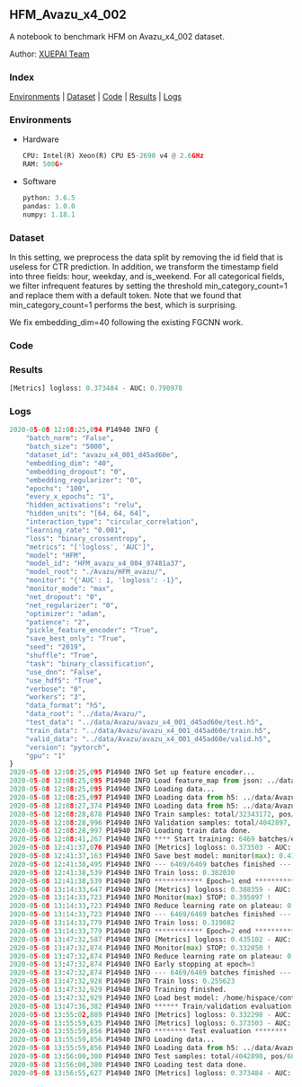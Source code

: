 ## HFM_Avazu_x4_002

A notebook to benchmark HFM on Avazu_x4_002 dataset.

Author: [XUEPAI Team](https://github.com/xue-pai)


### Index
[Environments](#Environments) | [Dataset](#Dataset) | [Code](#Code) | [Results](#Results) | [Logs](#Logs)

### Environments
+ Hardware

  ```python
  CPU: Intel(R) Xeon(R) CPU E5-2690 v4 @ 2.6GHz
  RAM: 500G+
  ```
+ Software

  ```python
  python: 3.6.5
  pandas: 1.0.0
  numpy: 1.18.1
  ```

### Dataset
In this setting, we preprocess the data split by removing the id field that is useless for CTR prediction. In addition, we transform the timestamp field into three fields: hour, weekday, and is_weekend. For all categorical fields, we filter infrequent features by setting the threshold min_category_count=1 and replace them with a default <OOV> token. Note that we found that min_category_count=1 performs the best, which is surprising.

We fix embedding_dim=40 following the existing FGCNN work.
### Code




### Results
```python
[Metrics] logloss: 0.373484 - AUC: 0.790978
```


### Logs
```python
2020-05-08 12:08:25,094 P14940 INFO {
    "batch_norm": "False",
    "batch_size": "5000",
    "dataset_id": "avazu_x4_001_d45ad60e",
    "embedding_dim": "40",
    "embedding_dropout": "0",
    "embedding_regularizer": "0",
    "epochs": "100",
    "every_x_epochs": "1",
    "hidden_activations": "relu",
    "hidden_units": "[64, 64, 64]",
    "interaction_type": "circular_correlation",
    "learning_rate": "0.001",
    "loss": "binary_crossentropy",
    "metrics": "['logloss', 'AUC']",
    "model": "HFM",
    "model_id": "HFM_avazu_x4_004_97481a37",
    "model_root": "./Avazu/HFM_avazu/",
    "monitor": "{'AUC': 1, 'logloss': -1}",
    "monitor_mode": "max",
    "net_dropout": "0",
    "net_regularizer": "0",
    "optimizer": "adam",
    "patience": "2",
    "pickle_feature_encoder": "True",
    "save_best_only": "True",
    "seed": "2019",
    "shuffle": "True",
    "task": "binary_classification",
    "use_dnn": "False",
    "use_hdf5": "True",
    "verbose": "0",
    "workers": "3",
    "data_format": "h5",
    "data_root": "../data/Avazu/",
    "test_data": "../data/Avazu/avazu_x4_001_d45ad60e/test.h5",
    "train_data": "../data/Avazu/avazu_x4_001_d45ad60e/train.h5",
    "valid_data": "../data/Avazu/avazu_x4_001_d45ad60e/valid.h5",
    "version": "pytorch",
    "gpu": "1"
}
2020-05-08 12:08:25,095 P14940 INFO Set up feature encoder...
2020-05-08 12:08:25,095 P14940 INFO Load feature_map from json: ../data/Avazu/avazu_x4_001_d45ad60e/feature_map.json
2020-05-08 12:08:25,095 P14940 INFO Loading data...
2020-05-08 12:08:25,097 P14940 INFO Loading data from h5: ../data/Avazu/avazu_x4_001_d45ad60e/train.h5
2020-05-08 12:08:27,374 P14940 INFO Loading data from h5: ../data/Avazu/avazu_x4_001_d45ad60e/valid.h5
2020-05-08 12:08:28,878 P14940 INFO Train samples: total/32343172, pos/5492052, neg/26851120, ratio/16.98%
2020-05-08 12:08:28,996 P14940 INFO Validation samples: total/4042897, pos/686507, neg/3356390, ratio/16.98%
2020-05-08 12:08:28,997 P14940 INFO Loading train data done.
2020-05-08 12:08:41,267 P14940 INFO **** Start training: 6469 batches/epoch ****
2020-05-08 12:41:37,076 P14940 INFO [Metrics] logloss: 0.373503 - AUC: 0.790895
2020-05-08 12:41:37,163 P14940 INFO Save best model: monitor(max): 0.417392
2020-05-08 12:41:38,495 P14940 INFO --- 6469/6469 batches finished ---
2020-05-08 12:41:38,539 P14940 INFO Train loss: 0.382030
2020-05-08 12:41:38,539 P14940 INFO ************ Epoch=1 end ************
2020-05-08 13:14:33,647 P14940 INFO [Metrics] logloss: 0.388359 - AUC: 0.783456
2020-05-08 13:14:33,723 P14940 INFO Monitor(max) STOP: 0.395097 !
2020-05-08 13:14:33,723 P14940 INFO Reduce learning rate on plateau: 0.000100
2020-05-08 13:14:33,723 P14940 INFO --- 6469/6469 batches finished ---
2020-05-08 13:14:33,779 P14940 INFO Train loss: 0.319082
2020-05-08 13:14:33,779 P14940 INFO ************ Epoch=2 end ************
2020-05-08 13:47:32,587 P14940 INFO [Metrics] logloss: 0.435102 - AUC: 0.767151
2020-05-08 13:47:32,874 P14940 INFO Monitor(max) STOP: 0.332050 !
2020-05-08 13:47:32,874 P14940 INFO Reduce learning rate on plateau: 0.000010
2020-05-08 13:47:32,874 P14940 INFO Early stopping at epoch=3
2020-05-08 13:47:32,874 P14940 INFO --- 6469/6469 batches finished ---
2020-05-08 13:47:32,928 P14940 INFO Train loss: 0.255623
2020-05-08 13:47:32,929 P14940 INFO Training finished.
2020-05-08 13:47:32,929 P14940 INFO Load best model: /home/hispace/container/data/xxx/FuxiCTR/benchmarks/Avazu/HFM_avazu/avazu_x4_001_d45ad60e/HFM_avazu_x4_004_97481a37_avazu_x4_001_d45ad60e_model.ckpt
2020-05-08 13:47:36,382 P14940 INFO ****** Train/validation evaluation ******
2020-05-08 13:55:02,889 P14940 INFO [Metrics] logloss: 0.332298 - AUC: 0.851987
2020-05-08 13:55:59,635 P14940 INFO [Metrics] logloss: 0.373503 - AUC: 0.790895
2020-05-08 13:55:59,856 P14940 INFO ******** Test evaluation ********
2020-05-08 13:55:59,856 P14940 INFO Loading data...
2020-05-08 13:55:59,856 P14940 INFO Loading data from h5: ../data/Avazu/avazu_x4_001_d45ad60e/test.h5
2020-05-08 13:56:00,380 P14940 INFO Test samples: total/4042898, pos/686507, neg/3356391, ratio/16.98%
2020-05-08 13:56:00,380 P14940 INFO Loading test data done.
2020-05-08 13:56:55,627 P14940 INFO [Metrics] logloss: 0.373484 - AUC: 0.790978

```
